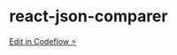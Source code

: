 # react-json-comparer

[Edit in Codeflow ⚡️](https://stackblitz.com/~/github.com/davidhernandezeverdax/react-json-comparer)